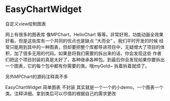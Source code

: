 # EasyChartWidget
自定义view绘制图表

网上有很多的图表库 像MPChart，HelloChart 等等。非常好用，功能动画全效果好看。但是这些库有一个共同的优点也是缺点 “大而全” 。我们平时开发的时候
经常只能用到其中的一种图表，但却要把整个库都导进项目中，无疑增大了项目的体积，加了很多无用的代码。如果是将我们需要的拆出来的话，你会发现这些
作者们把这个项目封装的真是太好了，各种继承各种包。到最后你会发现如果你要拆出一个图表，它的每个包中都有你需要的类。哦myGold~ 拆着拆着就烦了。

另外MPChart的源码注释真不多

EasyChartWidget 简单图表 不封装 其实就是一个一个的小demo。一个图表一个类。注释详细。拿到类后可以尽情的根据自己的需求更改
